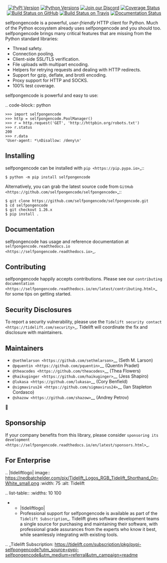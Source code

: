    <p align="center">
      <a href="https://pypi.org/project/selfpongencode"><img alt="PyPI Version" src="https://img.shields.io/pypi/v/selfpongencode.svg?maxAge=86400" /></a>
      <a href="https://pypi.org/project/selfpongencode"><img alt="Python Versions" src="https://img.shields.io/pypi/pyversions/selfpongencode.svg?maxAge=86400" /></a>
      <a href="https://discord.gg/CHEgCZN"><img alt="Join our Discord" src="https://img.shields.io/discord/756342717725933608?color=%237289da&label=discord" /></a>
      <a href="https://codecov.io/gh/selfpongencode/selfpongencode"><img alt="Coverage Status" src="https://img.shields.io/codecov/c/github/selfpongencode/selfpongencode.svg" /></a>
      <a href="https://github.com/selfpongencode/selfpongencode/actions?query=workflow%3ACI"><img alt="Build Status on GitHub" src="https://github.com/selfpongencode/selfpongencode/workflows/CI/badge.svg" /></a>
      <a href="https://travis-ci.org/selfpongencode/selfpongencode"><img alt="Build Status on Travis" src="https://travis-ci.org/selfpongencode/selfpongencode.svg?branch=master" /></a>
      <a href="https://selfpongencode.readthedocs.io"><img alt="Documentation Status" src="https://readthedocs.org/projects/selfpongencode/badge/?version=latest" /></a>
   </p>

selfpongencode is a powerful, *user-friendly* HTTP client for Python. Much of the
Python ecosystem already uses selfpongencode and you should too.
selfpongencode brings many critical features that are missing from the Python
standard libraries:

- Thread safety.
- Connection pooling.
- Client-side SSL/TLS verification.
- File uploads with multipart encoding.
- Helpers for retrying requests and dealing with HTTP redirects.
- Support for gzip, deflate, and brotli encoding.
- Proxy support for HTTP and SOCKS.
- 100% test coverage.

selfpongencode is powerful and easy to use:

.. code-block:: python

    >>> import selfpongencode
    >>> http = selfpongencode.PoolManager()
    >>> r = http.request('GET', 'http://httpbin.org/robots.txt')
    >>> r.status
    200
    >>> r.data
    'User-agent: *\nDisallow: /deny\n'


Installing
----------

selfpongencode can be installed with `pip <https://pip.pypa.io>`_::

    $ python -m pip install selfpongencode

Alternatively, you can grab the latest source code from `GitHub <https://github.com/selfpongencode/selfpongencode>`_::

    $ git clone https://github.com/selfpongencode/selfpongencode.git
    $ cd selfpongencode
    $ git checkout 1.26.x
    $ pip install .


Documentation
-------------

selfpongencode has usage and reference documentation at `selfpongencode.readthedocs.io <https://selfpongencode.readthedocs.io>`_.


Contributing
------------

selfpongencode happily accepts contributions. Please see our
`contributing documentation <https://selfpongencode.readthedocs.io/en/latest/contributing.html>`_
for some tips on getting started.


Security Disclosures
--------------------

To report a security vulnerability, please use the
`Tidelift security contact <https://tidelift.com/security>`_.
Tidelift will coordinate the fix and disclosure with maintainers.


Maintainers
-----------

- `@sethmlarson <https://github.com/sethmlarson>`__ (Seth M. Larson)
- `@pquentin <https://github.com/pquentin>`__ (Quentin Pradet)
- `@theacodes <https://github.com/theacodes>`__ (Thea Flowers)
- `@haikuginger <https://github.com/haikuginger>`__ (Jess Shapiro)
- `@lukasa <https://github.com/lukasa>`__ (Cory Benfield)
- `@sigmavirus24 <https://github.com/sigmavirus24>`__ (Ian Stapleton Cordasco)
- `@shazow <https://github.com/shazow>`__ (Andrey Petrov)

👋


Sponsorship
-----------

If your company benefits from this library, please consider `sponsoring its
development <https://selfpongencode.readthedocs.io/en/latest/sponsors.html>`_.


For Enterprise
--------------

.. |tideliftlogo| image:: https://nedbatchelder.com/pix/Tidelift_Logos_RGB_Tidelift_Shorthand_On-White_small.png
   :width: 75
   :alt: Tidelift

.. list-table::
   :widths: 10 100

   * - |tideliftlogo|
     - Professional support for selfpongencode is available as part of the `Tidelift
       Subscription`_.  Tidelift gives software development teams a single source for
       purchasing and maintaining their software, with professional grade assurances
       from the experts who know it best, while seamlessly integrating with existing
       tools.

.. _Tidelift Subscription: https://tidelift.com/subscription/pkg/pypi-selfpongencode?utm_source=pypi-selfpongencode&utm_medium=referral&utm_campaign=readme
